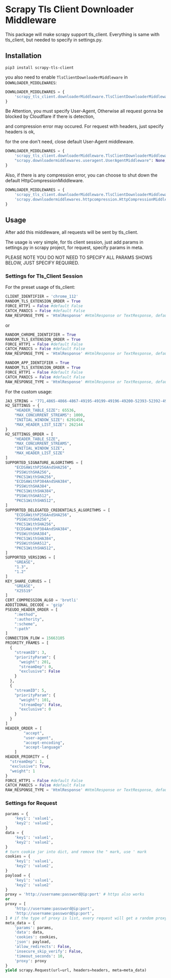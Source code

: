 # Scrapy Tls Client Downloader Middleware

This package will make scrapy support tls_client. Everything is same with tls_client, but needed 
to specify in settings.py.

## Installation

```shell script
pip3 install scrapy-tls-client
```

you also need to enable `TlsClientDownloaderMiddleware` in `DOWNLOADER_MIDDLEWARES`:

```python
DOWNLOADER_MIDDLEWARES = {
    'scrapy_tls_client.downloaderMiddleware.TlsClientDownloaderMiddleware': 543,
}
```

Be Attention, you must specify User-Agent, Otherwise all request gonna be blocked by Cloudflare if there is detection, 

and compression error may occured. For request with headers, just specify headers is ok, 

for the one don't need, close default User-Agent middleware.

```python
DOWNLOADER_MIDDLEWARES = {
    'scrapy_tls_client.downloaderMiddleware.TlsClientDownloaderMiddleware': 543,
    "scrapy.downloadermiddlewares.useragent.UserAgentMiddleware": None,
}
```

Also, if there is any compression error, you can choose to shut down the default HttpCompressionMiddleware.

```python
DOWNLOADER_MIDDLEWARES = {
    'scrapy_tls_client.downloaderMiddleware.TlsClientDownloaderMiddleware': 543,
    'scrapy.downloadermiddlewares.httpcompression.HttpCompressionMiddleware': None
}
```

## Usage

After add this middleware, all requests will be sent by tls_client.

The usage is very simple, for tls client session, just add params in settings.py in scrapy project, 
for request, specify params in meta. 

PLEASE NOTE YOU DO NOT NEED TO SPECIFY ALL PARAMS SHOWS BELOW, JUST SPECIFY REQUIRED.

### Settings for Tls_Client Session

For the preset usage of tls_client:

```python
CLIENT_IDENTIFIER = 'chrome_112'
RANDOM_TLS_EXTENSION_ORDER = True
FORCE_HTTP1 = False #default False
CATCH_PANICS = False #default False
RAW_RESPONSE_TYPE = 'HtmlResponse' #HtmlResponse or TextResponse, default HtmlResponse
```

or

```python
RANDOM_CHROME_IDENTIFIER = True
RANDOM_TLS_EXTENSION_ORDER = True
FORCE_HTTP1 = False #default False
CATCH_PANICS = False #default False
RAW_RESPONSE_TYPE = 'HtmlResponse' #HtmlResponse or TextResponse, default HtmlResponse
```

```python
RANDOM_APP_IDENTIFIER = True
RANDOM_TLS_EXTENSION_ORDER = True
FORCE_HTTP1 = False #default False
CATCH_PANICS = False #default False
RAW_RESPONSE_TYPE = 'HtmlResponse' #HtmlResponse or TextResponse, default HtmlResponse
```

For the custom usage:

```python
JA3_STRING = '771,4865-4866-4867-49195-49199-49196-49200-52393-52392-49171-49172-156-157-47-53,0-23-65281-10-11-35-16-5-13-18-51-45-43-27-17513,29-23-24,0'
H2_SETTINGS = {
    "HEADER_TABLE_SIZE": 65536,
    "MAX_CONCURRENT_STREAMS": 1000,
    "INITIAL_WINDOW_SIZE": 6291456,
    "MAX_HEADER_LIST_SIZE": 262144
}
H2_SETTINGS_ORDER = [
    "HEADER_TABLE_SIZE",
    "MAX_CONCURRENT_STREAMS",
    "INITIAL_WINDOW_SIZE",
    "MAX_HEADER_LIST_SIZE"
]
SUPPORTED_SIGNATURE_ALGORITHMS = [
    "ECDSAWithP256AndSHA256",
    "PSSWithSHA256",
    "PKCS1WithSHA256",
    "ECDSAWithP384AndSHA384",
    "PSSWithSHA384",
    "PKCS1WithSHA384",
    "PSSWithSHA512",
    "PKCS1WithSHA512",
]
SUPPORTED_DELEGATED_CREDENTIALS_ALGORITHMS = [
    "ECDSAWithP256AndSHA256",
    "PSSWithSHA256",
    "PKCS1WithSHA256",
    "ECDSAWithP384AndSHA384",
    "PSSWithSHA384",
    "PKCS1WithSHA384",
    "PSSWithSHA512",
    "PKCS1WithSHA512",
]
SUPPORTED_VERSIONS = [
    "GREASE",
    "1.3",
    "1.2"
]
KEY_SHARE_CURVES = [
    "GREASE",
    "X25519"
]
CERT_COMPRESSION_ALGO = 'brotli'
ADDITIONAL_DECODE = 'gzip'
PSEUDO_HEADER_ORDER = [
    ":method",
    ":authority",
    ":scheme",
    ":path"
]
CONNECTION_FLOW = 15663105
PRIORITY_FRAMES = [
  {
    "streamID": 3,
    "priorityParam": {
      "weight": 201,
      "streamDep": 0,
      "exclusive": False
    }
  },
  {
    "streamID": 5,
    "priorityParam": {
      "weight": 101,
      "streamDep": False,
      "exclusive": 0
    }
  }
]
HEADER_ORDER = [
        "accept",
        "user-agent",
        "accept-encoding",
        "accept-language"
    ]
HEADER_PRIORITY = {
  "streamDep": 1,
  "exclusive": True,
  "weight": 1
}
FORCE_HTTP1 = False #default False
CATCH_PANICS = False #default False
RAW_RESPONSE_TYPE = 'HtmlResponse' #HtmlResponse or TextResponse, default HtmlResponse
```

### Settings for Request

```python
params = {
    'key1': 'value1',
    'key2': 'value2',
}
data = {
    'key1': 'value1',
    'key2': 'value2',
}
# turn cookie jar into dict, and remove the " mark, use ' mark
cookies = {
    'key1': 'value1',
    'key2': 'value2',
}
payload = {
    'key1': 'value1',
    'key2': 'value2'
}
proxy = 'http://username:password@ip:port' # https also works
or 
proxy = [
    'http://username:password@ip:port',
    'http://username:password@ip:port',
] # if the type of proxy is list, every request will get a random proxy in the list
meta_data = {
    'params': params,
    'data': data,
    'cookies': cookies,
    'json': payload,
    'allow_redirects': False,
    'insecure_skip_verify': False,
    'timeout_seconds': 10,
    'proxy': proxy
}
yield scrapy.Request(url=url, headers=headers, meta=meta_data)
```

